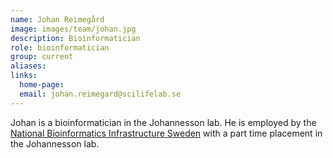 ```yaml
---
name: Johan Reimegård
image: images/team/johan.jpg
description: Bioinformatician
role: bioinformatician
group: current
aliases:
links:
  home-page:
  email: johan.reimegard@scilifelab.se
---
```


Johan is a bioinformatician in the Johannesson lab. He is employed by the
[National Bioinformatics Infrastructure Sweden](https://nbis.se/) with a part
time placement in the Johannesson lab.
